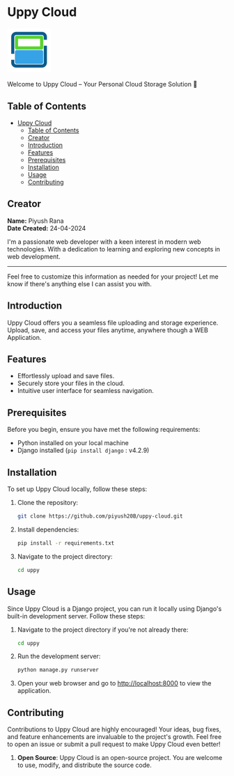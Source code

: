 # Uppy Cloud

<div style="height: 100px; width: 1000px; margin: 20px auto;">
  <img src="static/src/brand/uppy-main.png" alt="Uppy" style="height: 100px; width: 100px;">
</div>

Welcome to Uppy Cloud – Your Personal Cloud Storage Solution 🚀

## Table of Contents

- [Uppy Cloud](#uppy-cloud)
  - [Table of Contents](#table-of-contents)
  - [Creator](#creator)
  - [Introduction](#introduction)
  - [Features](#features)
  - [Prerequisites](#prerequisites)
  - [Installation](#installation)
  - [Usage](#usage)
  - [Contributing](#contributing)


## Creator

**Name:** Piyush Rana  
**Date Created:** 24-04-2024 

I'm a passionate web developer with a keen interest in modern web technologies. With a dedication to learning and exploring new concepts in web development.

---

Feel free to customize this information as needed for your project! Let me know if there's anything else I can assist you with.

## Introduction

Uppy Cloud offers you a seamless file uploading and storage experience. Upload, save, and access your files anytime, anywhere though a WEB Application.

## Features

- Effortlessly upload and save files.
- Securely store your files in the cloud.
- Intuitive user interface for seamless navigation.

## Prerequisites

Before you begin, ensure you have met the following requirements:
- Python installed on your local machine
- Django installed (`pip install django` : v4.2.9)  
  

## Installation

To set up Uppy Cloud locally, follow these steps:

1. Clone the repository:

   ```bash
   git clone https://github.com/piyush20B/uppy-cloud.git
   ```

2. Install dependencies:

   ```bash
   pip install -r requirements.txt
   ```

3. Navigate to the project directory:

   ```bash
   cd uppy
   ```

## Usage

Since Uppy Cloud is a Django project, you can run it locally using Django's built-in development server. Follow these steps:

1. Navigate to the project directory if you're not already there:

   ```bash
   cd uppy
   ```

2. Run the development server:

   ```bash
   python manage.py runserver
   ```

3. Open your web browser and go to [http://localhost:8000](http://localhost:8000) to view the application.

## Contributing

Contributions to Uppy Cloud are highly encouraged! Your ideas, bug fixes, and feature enhancements are invaluable to the project's growth. Feel free to open an issue or submit a pull request to make Uppy Cloud even better!

1. **Open Source**: Uppy Cloud is an open-source project. You are welcome to use, modify, and distribute the source code.

